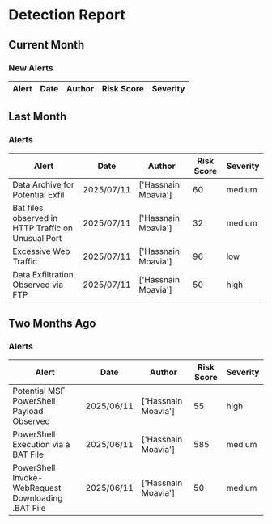 # Detection Report
## Current Month
### New Alerts

| Alert | Date | Author | Risk Score | Severity |
| --- | --- | --- | --- | --- |
## Last Month
### Alerts

| Alert | Date | Author | Risk Score | Severity |
| --- | --- | --- | --- | --- |
|Data Archive for Potential Exfil|2025/07/11|['Hassnain Moavia']|60|medium|
|Bat files observed in HTTP Traffic on Unusual Port |2025/07/11|['Hassnain Moavia']|32|medium|
|Excessive Web Traffic|2025/07/11|['Hassnain Moavia']|96|low|
|Data Exfiltration Observed via FTP|2025/07/11|['Hassnain Moavia']|50|high|
## Two Months Ago
### Alerts

| Alert | Date | Author | Risk Score | Severity |
| --- | --- | --- | --- | --- |
|Potential MSF PowerShell Payload Observed|2025/06/11|['Hassnain Moavia']|55|high|
|PowerShell Execution via a BAT File|2025/06/11|['Hassnain Moavia']|585|medium|
|PowerShell Invoke-WebRequest Downloading .BAT File|2025/06/11|['Hassnain Moavia']|50|medium|
